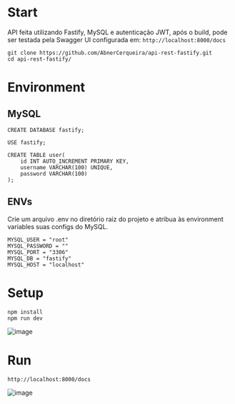 # Start
API feita utilizando Fastify, MySQL e autenticação JWT, após o build, pode ser testada pela Swagger UI configurada em: `http://localhost:8000/docs`
```
git clone https://github.com/AbnerCerqueira/api-rest-fastify.git
cd api-rest-fastify/
```

# Environment
## MySQL
```
CREATE DATABASE fastify;

USE fastify;

CREATE TABLE user(
    id INT AUTO_INCREMENT PRIMARY KEY,
    username VARCHAR(100) UNIQUE,
    password VARCHAR(100)
);
```

## ENVs
Crie um arquivo .env no diretório raiz do projeto e atribua às environment variables suas configs do MySQL.
```
MYSQL_USER = "root"
MYSQL_PASSWORD = ""
MYSQL_PORT = "3306"
MYSQL_DB = "fastify"
MYSQL_HOST = "localhost"
```

# Setup
```
npm install
npm run dev
```
![image](https://github.com/user-attachments/assets/1ba1dc43-1528-4393-8b76-9e304b5c71ca)


# Run
```
http://localhost:8000/docs
```
![image](https://github.com/user-attachments/assets/0e7f048c-4c1e-4b04-86c4-4d1dcbb1a374)

